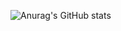 ![Anurag's GitHub stats](https://github-readme-stats.vercel.app/api?username=JangYouJung&show_icons=true&theme=radical)

